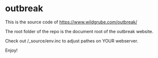 # outbreak
This is the source code of https://www.wildgrube.com/outbreak/

The root folder of the repo is the document root of the outbreak website.

Check out /_source/env.inc to adjust pathes on YOUR webserver.

Enjoy!
